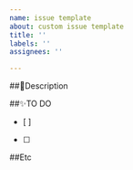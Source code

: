 ```yaml
---
name: issue template
about: custom issue template
title: ''
labels: ''
assignees: ''

---
```


##📌Description

##✨TO DO
- [ ]
- [ ]

##Etc
